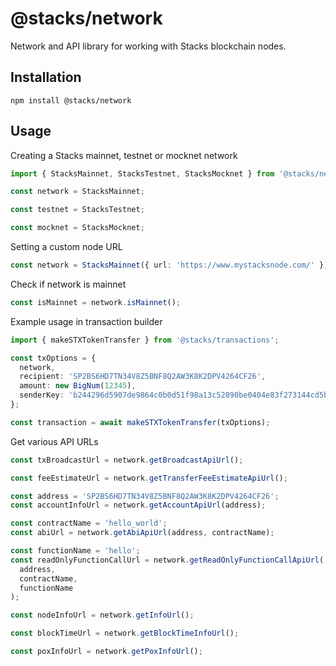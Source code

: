 # @stacks/network

Network and API library for working with Stacks blockchain nodes.

## Installation

```
npm install @stacks/network
```

## Usage

Creating a Stacks mainnet, testnet or mocknet network

```typescript
import { StacksMainnet, StacksTestnet, StacksMocknet } from '@stacks/network';

const network = StacksMainnet;

const testnet = StacksTestnet;

const mocknet = StacksMocknet;
```

Setting a custom node URL

```typescript
const network = StacksMainnet({ url: 'https://www.mystacksnode.com/' });
```

Check if network is mainnet

```typescript
const isMainnet = network.isMainnet();
```

Example usage in transaction builder

```typescript
import { makeSTXTokenTransfer } from '@stacks/transactions';

const txOptions = {
  network,
  recipient: 'SP2BS6HD7TN34V8Z5BNF8Q2AW3K8K2DPV4264CF26',
  amount: new BigNum(12345),
  senderKey: 'b244296d5907de9864c0b0d51f98a13c52890be0404e83f273144cd5b9960eed01',
};

const transaction = await makeSTXTokenTransfer(txOptions);
```

Get various API URLs

```typescript
const txBroadcastUrl = network.getBroadcastApiUrl();

const feeEstimateUrl = network.getTransferFeeEstimateApiUrl();

const address = 'SP2BS6HD7TN34V8Z5BNF8Q2AW3K8K2DPV4264CF26';
const accountInfoUrl = network.getAccountApiUrl(address);

const contractName = 'hello_world';
const abiUrl = network.getAbiApiUrl(address, contractName);

const functionName = 'hello';
const readOnlyFunctionCallUrl = network.getReadOnlyFunctionCallApiUrl(
  address,
  contractName,
  functionName
);

const nodeInfoUrl = network.getInfoUrl();

const blockTimeUrl = network.getBlockTimeInfoUrl();

const poxInfoUrl = network.getPoxInfoUrl();
```
